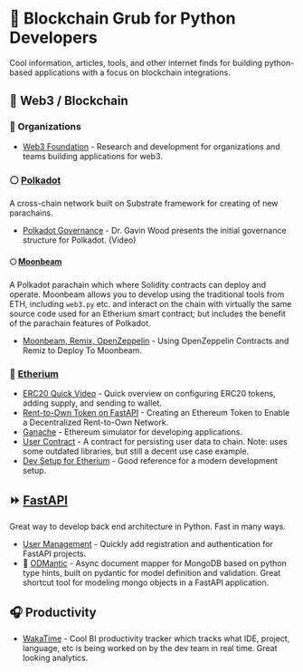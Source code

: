 # 🌮 Blockchain Grub for Python Developers
Cool information, articles, tools, and other internet finds for building python-based applications with a focus on blockchain integrations.

## 👾 Web3 / Blockchain
### 💭 Organizations 
- [Web3 Foundation](https://web3.foundation/) - Research and development for organizations and teams building applications for web3.

### ⚪️ [Polkadot](polkadot.network)
A cross-chain network built on Substrate framework for creating of new parachains. 
- [Polkadot Governance](https://www.youtube.com/watch?v=VsZuDJMmVPY&t=24734s) - Dr. Gavin Wood presents the initial governance structure for Polkadot. (Video)

#### 🌕 [Moonbeam](https://docs.moonbeam.network/)
A Polkadot parachain which where Solidity contracts can deploy and operate. Moonbeam allows you to develop using the traditional tools from ETH, including `web3.py` etc. and interact on the chain with virtually the same source code used for an Etherium smart contract; but includes the benefit of the parachain features of Polkadot.
- [Moonbeam, Remix, OpenZeppelin](https://docs.moonbeam.network/builders/interact/oz-remix/) - Using OpenZeppelin Contracts and Remiz to Deploy To Moonbeam.

### 💠 [Etherium](https://ethereum.org/en/)
- [ERC20 Quick Video](https://www.youtube.com/watch?v=8rpir_ZSK1g) - Quick overview on configuring ERC20 tokens, adding supply, and sending to wallet.
- [Rent-to-Own Token on FastAPI](https://towardsdatascience.com/creating-an-ethereum-token-to-enable-a-decentralized-rent-to-own-network-cc3786cf1142) - Creating an Ethereum Token to Enable a Decentralized Rent-to-Own Network. 
- [Ganache](https://www.npmjs.com/package/ganache) - Ethereum simulator for developing applications.
- [User Contract](https://www.innoplexus.com/blog/how-to-develop-ethereum-contract-using-python-flask/) - A contract for persisting user data to chain. Note: uses some outdated libraries, but still a decent use case example.
- [Dev Setup for Etherium](https://levelup.gitconnected.com/dapps-development-for-python-developers-f52b32b54f28) - Good reference for a modern development setup.

## ⏩ [FastAPI](https://fastapi.tiangolo.com/)
Great way to develop back end architecture in Python. Fast in many ways.
- [User Management](https://github.com/fastapi-users/fastapi-users) - Quickly add registration and authentication for FastAPI projects.
- 🌱 [ODMantic](https://art049.github.io/odmantic/) - Async document mapper for MongoDB based on python type hints, built on pydantic for model definition and validation. Great shortcut tool for modeling mongo objects in a FastAPI application.

## 🎧 Productivity
- [WakaTime](https://wakatime.com/) - Cool BI productivity tracker which tracks what IDE, project, language, etc is being worked on by the dev team in real time. Great looking analytics.
